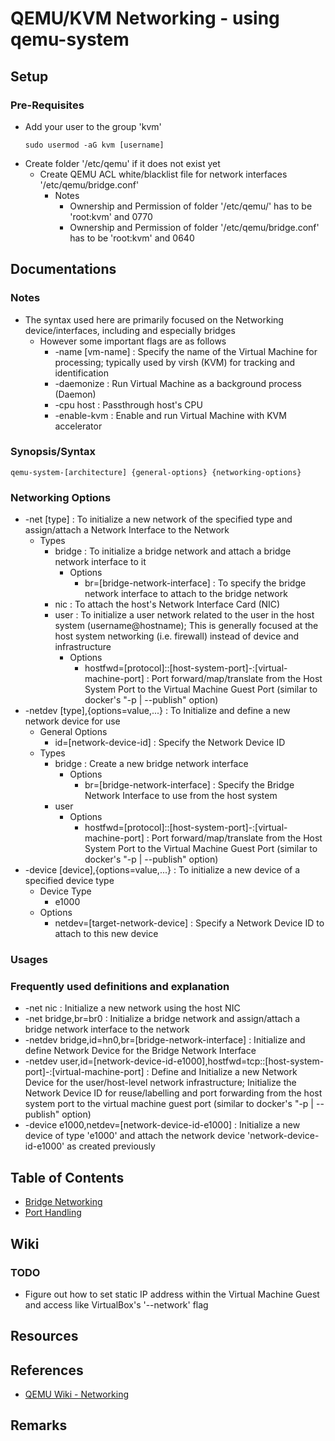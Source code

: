 # QEMU/KVM Networking - using qemu-system

## Setup
### Pre-Requisites
- Add your user to the group 'kvm'
    ```console
    sudo usermod -aG kvm [username]
    ```
- Create folder '/etc/qemu' if it does not exist yet
    - Create QEMU ACL white/blacklist file for network interfaces '/etc/qemu/bridge.conf'
        - Notes
            + Ownership and Permission of folder '/etc/qemu/' has to be 'root:kvm' and 0770
            + Ownership and Permission of folder '/etc/qemu/bridge.conf' has to be 'root:kvm' and 0640

## Documentations
### Notes
- The syntax used here are primarily focused on the Networking device/interfaces, including and especially bridges
    - However some important flags are as follows
        + -name [vm-name] : Specify the name of the Virtual Machine for processing; typically used by virsh (KVM) for tracking and identification
        + -daemonize : Run Virtual Machine as a background process (Daemon)
        + -cpu host  : Passthrough host's CPU
        + -enable-kvm : Enable and run Virtual Machine with KVM accelerator

### Synopsis/Syntax
```console
qemu-system-[architecture] {general-options} {networking-options}
```

### Networking Options
- -net [type] : To initialize a new network of the specified type and assign/attach a Network Interface to the Network
    - Types
        - bridge : To initialize a bridge network and attach a bridge network interface to it
            - Options
                + br=[bridge-network-interface] : To specify the bridge network interface to attach to the bridge network
        + nic : To attach the host's Network Interface Card (NIC)
        - user : To initialize a user network related to the user in the host system (username@hostname); This is generally focused at the host system networking (i.e. firewall) instead of device and infrastructure
            - Options
                + hostfwd=[protocol]::[host-system-port]-:[virtual-machine-port] : Port forward/map/translate from the Host System Port to the Virtual Machine Guest Port (similar to docker's "-p | --publish" option)
- -netdev [type],{options=value,...} : To Initialize and define a new network device for use
    - General Options
        - id=[network-device-id] : Specify the Network Device ID
    - Types
        - bridge : Create a new bridge network interface
            - Options
                + br=[bridge-network-interface] : Specify the Bridge Network Interface to use from the host system
        - user
            - Options
                + hostfwd=[protocol]::[host-system-port]-:[virtual-machine-port] : Port forward/map/translate from the Host System Port to the Virtual Machine Guest Port (similar to docker's "-p | --publish" option)
- -device [device],{options=value,...} : To initialize a new device of a specified device type
    - Device Type
        + e1000
    - Options
        + netdev=[target-network-device] : Specify a Network Device ID to attach to this new device

### Usages

### Frequently used definitions and explanation
+ -net nic : Initialize a new network using the host NIC
+ -net bridge,br=br0 : Initialize a bridge network and assign/attach a bridge network interface to the network
+ -netdev bridge,id=hn0,br=[bridge-network-interface] : Initialize and define Network Device for the Bridge Network Interface
+ -netdev user,id=[network-device-id-e1000],hostfwd=tcp::[host-system-port]-:[virtual-machine-port] : Define and Initialize a new Network Device for the user/host-level network infrastructure; Initialize the Network Device ID for reuse/labelling and port forwarding from the host system port to the virtual machine guest port (similar to docker's "-p | --publish" option)
+ -device e1000,netdev=[network-device-id-e1000] : Initialize a new device of type 'e1000' and attach the network device 'network-device-id-e1000' as created previously

## Table of Contents
+ [Bridge Networking](bridge-networking.md)
+ [Port Handling](ports.md)

## Wiki
### TODO
+ Figure out how to set static IP address within the Virtual Machine Guest and access like VirtualBox's '--network' flag

## Resources

## References
+ [QEMU Wiki - Networking](https://wiki.qemu.org/Documentation/Networking)

## Remarks
